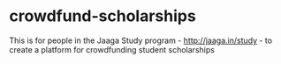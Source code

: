 crowdfund-scholarships
======================

This is for people in the Jaaga Study program - http://jaaga.in/study - to create a platform for crowdfunding student scholarships 


